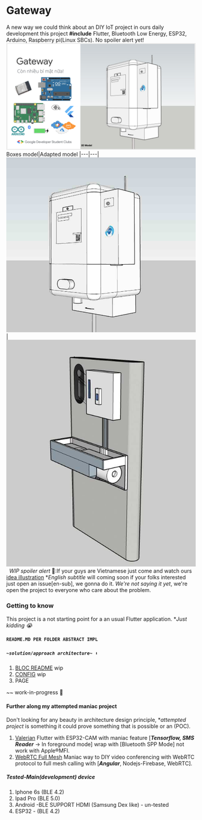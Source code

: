 # Gateway

A new way we could think about an DIY IoT project in ours daily development this project **#include** Flutter, Bluetooth Low Energy, ESP32, Arduino, Raspberry pi(Linux SBCs). No spoiler alert yet!
&nbsp;
<a href="https://www.youtube.com/watch?v=RvnyX0l7zPM">![showcase](docs/img/showcase.png)</a>
Boxes model|Adapted model
|---|---|
![Boxes model](docs/img/boxes_model.jpg)| ![Adapted model](docs/img/final_model.jpg)
&nbsp;
*WIP spoiler alert* 🤟:If your guys are Vietnamese just come and watch ours [idea illustration](https://www.youtube.com/watch?v=RvnyX0l7zPM) **English subtitle* will coming soon if your folks interested just open an issue[en-sub], we gonna do it. *We're not saying it yet*, we're open the project to everyone who care about the problem.

### Getting to know

This project is a not starting point for a  an usual Flutter application. **Just kidding 😭*
#### ```README.MD PER FOLDER ABSTRACT IMPL```
##### ```~solution/approach architecture~ ⬇️```
1. [BLOC README](./lib/blocs/) wip
2. [CONFIG](./lib/config) wip
3. PAGE

~~ work-in-progress 🤕

#### Further along my attempted maniac project
Don't looking for any beauty in architecture design principle, **attempted project* is something it could prove something that is possible or an (POC).

1. [Valerian](https://github.com/truonghoangduy/Valerian) Flutter with ESP32-CAM with maniac feature [***Tensorflow, SMS Reader*** -> In foreground mode] wrap with [Bluetooth SPP Mode] not work with Apple®MFI.
2. [WebRTC Full Mesh](https://github.com/truonghoangduy/Stream-It) Maniac way to DIY video conferencing with WebRTC protocol to full mesh calling with [***Angular***, Nodejs-Firebase, WebRTC].

##### Tested-Main(development) device
1. Iphone 6s (BLE 4.2)
3. Ipad Pro  (BLE 5.0)
4. Android -BLE SUPPORT HDMI (Samsung Dex like) - un-tested
5. ESP32 - (BLE 4.2)
